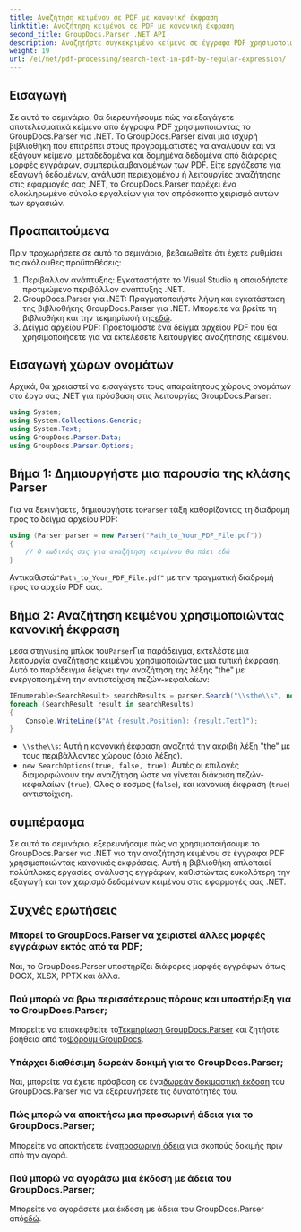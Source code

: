 ```yaml
---
title: Αναζήτηση κειμένου σε PDF με κανονική έκφραση
linktitle: Αναζήτηση κειμένου σε PDF με κανονική έκφραση
second_title: GroupDocs.Parser .NET API
description: Αναζητήστε συγκεκριμένο κείμενο σε έγγραφα PDF χρησιμοποιώντας κανονικές εκφράσεις με το GroupDocs.Parser. Εξαγωγή, ανάλυση και επεξεργασία κειμένου PDF χωρίς κόπο.
weight: 19
url: /el/net/pdf-processing/search-text-in-pdf-by-regular-expression/
---
```

## Εισαγωγή
Σε αυτό το σεμινάριο, θα διερευνήσουμε πώς να εξαγάγετε αποτελεσματικά κείμενο από έγγραφα PDF χρησιμοποιώντας το GroupDocs.Parser για .NET. Το GroupDocs.Parser είναι μια ισχυρή βιβλιοθήκη που επιτρέπει στους προγραμματιστές να αναλύουν και να εξάγουν κείμενο, μεταδεδομένα και δομημένα δεδομένα από διάφορες μορφές εγγράφων, συμπεριλαμβανομένων των PDF. Είτε εργάζεστε για εξαγωγή δεδομένων, ανάλυση περιεχομένου ή λειτουργίες αναζήτησης στις εφαρμογές σας .NET, το GroupDocs.Parser παρέχει ένα ολοκληρωμένο σύνολο εργαλείων για τον απρόσκοπτο χειρισμό αυτών των εργασιών.
## Προαπαιτούμενα
Πριν προχωρήσετε σε αυτό το σεμινάριο, βεβαιωθείτε ότι έχετε ρυθμίσει τις ακόλουθες προϋποθέσεις:
1. Περιβάλλον ανάπτυξης: Εγκαταστήστε το Visual Studio ή οποιοδήποτε προτιμώμενο περιβάλλον ανάπτυξης .NET.
2.  GroupDocs.Parser για .NET: Πραγματοποιήστε λήψη και εγκατάσταση της βιβλιοθήκης GroupDocs.Parser για .NET. Μπορείτε να βρείτε τη βιβλιοθήκη και την τεκμηρίωσή της[εδώ](https://releases.groupdocs.com/parser/net/).
3. Δείγμα αρχείου PDF: Προετοιμάστε ένα δείγμα αρχείου PDF που θα χρησιμοποιήσετε για να εκτελέσετε λειτουργίες αναζήτησης κειμένου.

## Εισαγωγή χώρων ονομάτων
Αρχικά, θα χρειαστεί να εισαγάγετε τους απαραίτητους χώρους ονομάτων στο έργο σας .NET για πρόσβαση στις λειτουργίες GroupDocs.Parser:
```csharp
using System;
using System.Collections.Generic;
using System.Text;
using GroupDocs.Parser.Data;
using GroupDocs.Parser.Options;
```
## Βήμα 1: Δημιουργήστε μια παρουσία της κλάσης Parser
 Για να ξεκινήσετε, δημιουργήστε το`Parser` τάξη καθορίζοντας τη διαδρομή προς το δείγμα αρχείου PDF:
```csharp
using (Parser parser = new Parser("Path_to_Your_PDF_File.pdf"))
{
    // Ο κωδικός σας για αναζήτηση κειμένου θα πάει εδώ
}
```
 Αντικαθιστώ`"Path_to_Your_PDF_File.pdf"` με την πραγματική διαδρομή προς το αρχείο PDF σας.
## Βήμα 2: Αναζήτηση κειμένου χρησιμοποιώντας κανονική έκφραση
 μεσα στην`using` μπλοκ του`Parser`Για παράδειγμα, εκτελέστε μια λειτουργία αναζήτησης κειμένου χρησιμοποιώντας μια τυπική έκφραση. Αυτό το παράδειγμα δείχνει την αναζήτηση της λέξης "the" με ενεργοποιημένη την αντιστοίχιση πεζών-κεφαλαίων:
```csharp
IEnumerable<SearchResult> searchResults = parser.Search("\\sthe\\s", new SearchOptions(true, false, true));
foreach (SearchResult result in searchResults)
{
    Console.WriteLine($"At {result.Position}: {result.Text}");
}
```
- `\\sthe\\s`: Αυτή η κανονική έκφραση αναζητά την ακριβή λέξη "the" με τους περιβάλλοντες χώρους (όριο λέξης).
- `new SearchOptions(true, false, true)`: Αυτές οι επιλογές διαμορφώνουν την αναζήτηση ώστε να γίνεται διάκριση πεζών-κεφαλαίων (`true`), Ολος ο κοσμος (`false`), και κανονική έκφραση (`true`) αντιστοίχιση.

## συμπέρασμα
Σε αυτό το σεμινάριο, εξερευνήσαμε πώς να χρησιμοποιήσουμε το GroupDocs.Parser για .NET για την αναζήτηση κειμένου σε έγγραφα PDF χρησιμοποιώντας κανονικές εκφράσεις. Αυτή η βιβλιοθήκη απλοποιεί πολύπλοκες εργασίες ανάλυσης εγγράφων, καθιστώντας ευκολότερη την εξαγωγή και τον χειρισμό δεδομένων κειμένου στις εφαρμογές σας .NET.

## Συχνές ερωτήσεις
### Μπορεί το GroupDocs.Parser να χειριστεί άλλες μορφές εγγράφων εκτός από τα PDF;
Ναι, το GroupDocs.Parser υποστηρίζει διάφορες μορφές εγγράφων όπως DOCX, XLSX, PPTX και άλλα.
### Πού μπορώ να βρω περισσότερους πόρους και υποστήριξη για το GroupDocs.Parser;
 Μπορείτε να επισκεφθείτε το[Τεκμηρίωση GroupDocs.Parser](https://tutorials.groupdocs.com/parser/net/) και ζητήστε βοήθεια από το[Φόρουμ GroupDocs](https://forum.groupdocs.com/c/parser/17).
### Υπάρχει διαθέσιμη δωρεάν δοκιμή για το GroupDocs.Parser;
 Ναι, μπορείτε να έχετε πρόσβαση σε ένα[δωρεάν δοκιμαστική έκδοση](https://releases.groupdocs.com/) του GroupDocs.Parser για να εξερευνήσετε τις δυνατότητές του.
### Πώς μπορώ να αποκτήσω μια προσωρινή άδεια για το GroupDocs.Parser;
 Μπορείτε να αποκτήσετε ένα[προσωρινή άδεια](https://purchase.groupdocs.com/temporary-license/) για σκοπούς δοκιμής πριν από την αγορά.
### Πού μπορώ να αγοράσω μια έκδοση με άδεια του GroupDocs.Parser;
 Μπορείτε να αγοράσετε μια έκδοση με άδεια του GroupDocs.Parser από[εδώ](https://purchase.groupdocs.com/buy).